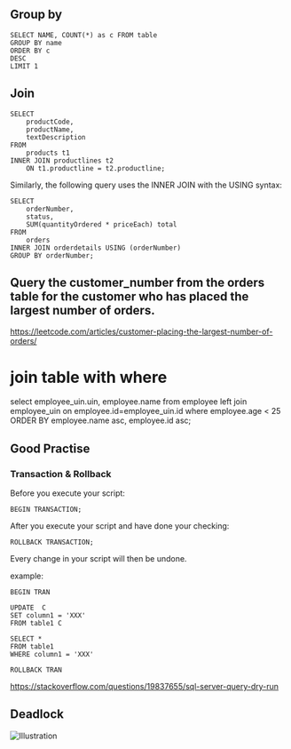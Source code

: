 ## Group by
```
SELECT NAME, COUNT(*) as c FROM table 
GROUP BY name 
ORDER BY c 
DESC 
LIMIT 1
```

## Join
```
SELECT 
    productCode, 
    productName, 
    textDescription
FROM
    products t1
INNER JOIN productlines t2 
    ON t1.productline = t2.productline;
```

Similarly, the following query uses the INNER JOIN with the USING syntax:
```
SELECT 
    orderNumber,
    status,
    SUM(quantityOrdered * priceEach) total
FROM
    orders
INNER JOIN orderdetails USING (orderNumber)
GROUP BY orderNumber;
```


## Query the customer_number from the orders table for the customer who has placed the largest number of orders.
https://leetcode.com/articles/customer-placing-the-largest-number-of-orders/

# join table with where
select employee_uin.uin, employee.name 
from employee
left join employee_uin 
on employee.id=employee_uin.id
where employee.age < 25
ORDER BY employee.name asc, employee.id asc;

## Good Practise

### Transaction & Rollback
Before you execute your script:
```
BEGIN TRANSACTION;
```
After you execute your script and have done your checking:
```
ROLLBACK TRANSACTION;
```
Every change in your script will then be undone.

example:
```
BEGIN TRAN

UPDATE  C
SET column1 = 'XXX'
FROM table1 C

SELECT *
FROM table1
WHERE column1 = 'XXX'

ROLLBACK TRAN
```

https://stackoverflow.com/questions/19837655/sql-server-query-dry-run

## Deadlock
![Illustration](https://yuanchieh.page/post/2022/img/0425/01_2.png)

